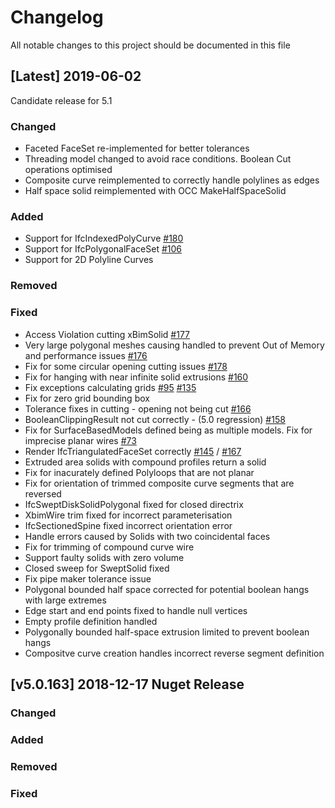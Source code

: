 # Changelog

All notable changes to this project should be documented in this file

## [Latest] 2019-06-02

Candidate release for 5.1

### Changed
- Faceted FaceSet re-implemented for better tolerances
- Threading model changed to avoid race conditions. Boolean Cut operations optimised
- Composite curve reimplemented to correctly handle polylines as edges
- Half space solid reimplemented with OCC MakeHalfSpaceSolid

### Added
- Support for IfcIndexedPolyCurve [#180](https://github.com/xBimTeam/XbimGeometry/issues/180) 
- Support for IfcPolygonalFaceSet [#106](https://github.com/xBimTeam/XbimGeometry/issues/106) 
- Support for 2D Polyline Curves

### Removed

### Fixed
- Access Violation cutting xBimSolid [#177](https://github.com/xBimTeam/XbimGeometry/issues/177) 
- Very large polygonal meshes causing handled to prevent Out of Memory and performance issues [#176](https://github.com/xBimTeam/XbimGeometry/issues/176) 
- Fix for some circular opening cutting issues [#178](https://github.com/xBimTeam/XbimGeometry/issues/178)
- Fix for hanging with near infinite solid extrusions [#160](https://github.com/xBimTeam/XbimGeometry/issues/160)
- Fix exceptions calculating grids [#95](https://github.com/xBimTeam/XbimGeometry/issues/95) [#135](https://github.com/xBimTeam/XbimGeometry/issues/135)
- Fix for zero grid bounding box
- Tolerance fixes in cutting - opening not being cut [#166](https://github.com/xBimTeam/XbimGeometry/issues/166)
- BooleanClippingResult not cut correctly - (5.0 regression) [#158](https://github.com/xBimTeam/XbimGeometry/issues/158)
- Fix for SurfaceBasedModels defined being as multiple models. Fix for imprecise planar wires [#73](https://github.com/xBimTeam/XbimGeometry/issues/73)
- Render IfcTriangulatedFaceSet correctly [#145](https://github.com/xBimTeam/XbimGeometry/issues/145) / [#167](https://github.com/xBimTeam/XbimGeometry/issues/167)
- Extruded area solids with compound profiles return a solid
- Fix for inacurately defined Polyloops that are not planar
- Fix for orientation of trimmed composite curve segments that are reversed
- IfcSweptDiskSolidPolygonal fixed for closed directrix
- XbimWire trim fixed for incorrect parameterisation
- IfcSectionedSpine fixed incorrect orientation error
- Handle errors caused by Solids with two coincidental faces
- Fix for trimming of compound curve wire
- Support faulty solids with zero volume
- Closed sweep for SweptSolid fixed
- Fix pipe maker tolerance issue
- Polygonal bounded half space corrected for potential boolean hangs with large extremes
- Edge start and end points fixed to handle null vertices
- Empty profile definition handled
- Polygonally bounded half-space extrusion limited to prevent boolean hangs
- Compositve curve creation handles incorrect reverse segment definition

## [v5.0.163] 2018-12-17 Nuget Release

### Changed

### Added

### Removed

### Fixed
